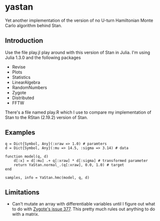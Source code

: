 # yastan

Yet another implementation of the version of no U-turn Hamiltonian
Monte Carlo algorithm behind Stan.

## Introduction

Use the file play.jl play around with this version of Stan in Julia.
I'm using Julia 1.3.0 and the following packages

* Revise
* Plots
* Statistics
* LinearAlgebra
* RandomNumbers
* Zygote
* Distributed
* FFTW

There's a file named play.R which I use to compare my implementation of Stan
to the RStan (2.19.2) version of Stan.

## Examples

```
q = Dict{Symbol, Any}(:xraw => 1.0) # paramters
d = Dict{Symbol, Any}(:mu => 14.5, :sigma => 3.14) # data

function model(q, d)
    d[:x] = d[:mu] .+ q[:xraw] * d[:sigma] # transformed parameter
    return YaStan.normal_.(q[:xraw], 0.0, 1.0) # target
end

samples, info = YaStan.hmc(model, q, d)
```


## Limitations

* Can't mutate an array with differentiable variables until I figure
  out what to do with [Zygote's issue
  377](https://github.com/FluxML/Zygote.jl/issues/377).  This pretty
  much rules out anything to do with a matrix.
